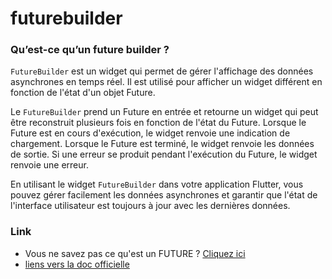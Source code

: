 # futurebuilder

### Qu’est-ce qu’un future builder ?

`FutureBuilder` est un widget qui permet de gérer l'affichage des données asynchrones en temps réel.
Il est utilisé pour afficher un widget différent en fonction de l'état d'un objet Future.

Le `FutureBuilder` prend un Future en entrée et retourne un widget qui peut être reconstruit
plusieurs fois en fonction de l'état du Future. Lorsque le Future est en cours d'exécution, le
widget renvoie une indication de chargement. Lorsque le Future est terminé, le widget renvoie les
données de sortie. Si une erreur se produit pendant l'exécution du Future, le widget renvoie une
erreur.

En utilisant le widget `FutureBuilder` dans votre application Flutter, vous pouvez gérer facilement
les données asynchrones et garantir que l'état de l'interface utilisateur est toujours à jour avec
les dernières données.

### Link
- Vous ne savez pas ce qu'est un FUTURE ? [Cliquez ici](https://zapp.run/github/Robert-Scub/formation-flutter/tree/main/console/future/future_intro)
- [liens vers la doc officielle](https://api.flutter.dev/flutter/widgets/FutureBuilder-class.html)